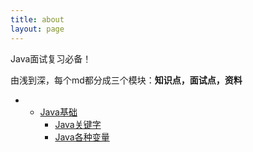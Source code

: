 ```yaml
---
title: about
layout: page
---
```


Java面试复习必备！

由浅到深，每个md都分成三个模块：**知识点，面试点，资料**

* * [Java基础](https://github.com/joutaojian/fuck-interview/tree/master/Java基础)
    * [Java关键字](https://github.com/joutaojian/fuck-interview/blob/master/Java基础/Java关键字.md)
    * [Java各种变量](https://github.com/joutaojian/fuck-interview/blob/master/Java基础/Java各种变量.md)